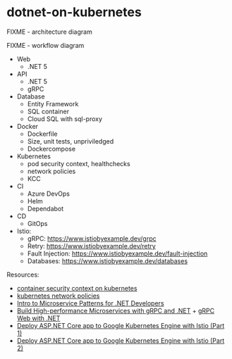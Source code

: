 # dotnet-on-kubernetes

FIXME - architecture diagram

FIXME - workflow diagram

- Web
  - .NET 5
- API
  - .NET 5
  - gRPC
- Database
  - Entity Framework
  - SQL container
  - Cloud SQL with sql-proxy
- Docker
  - Dockerfile
  - Size, unit tests, unpriviledged
  - Dockercompose
- Kubernetes
  - pod security context, healthchecks
  - network policies
  - KCC
- CI
  - Azure DevOps
  - Helm
  - Dependabot
- CD
  - GitOps
- Istio:
  - gRPC: https://www.istiobyexample.dev/grpc
  - Retry: https://www.istiobyexample.dev/retry
  - Fault Injection: https://www.istiobyexample.dev/fault-injection
  - Databases: https://www.istiobyexample.dev/databases
  
 Resources:
 - [container security context on kubernetes](https://alwaysupalwayson.com/pod-security-context/)
 - [kubernetes network policies](https://alwaysupalwayson.com/posts/2019/09/calico/)
 - [Intro to Microservice Patterns for .NET Developers](https://www.youtube.com/watch?v=zW4INO353Xg)
 - [Build High-performance Microservices with gRPC and .NET](https://www.youtube.com/watch?v=EJ8M2Em5Zzc) + [gRPC Web with .NET](https://channel9.msdn.com/Shows/On-NET/gRPC-Web-with-NET)
 - [Deploy ASP.NET Core app to Google Kubernetes Engine with Istio (Part 1)](https://codelabs.developers.google.com/codelabs/cloud-istio-aspnetcore-part1#0)
 - [Deploy ASP.NET Core app to Google Kubernetes Engine with Istio (Part 2)](https://codelabs.developers.google.com/codelabs/cloud-istio-aspnetcore-part2#0)
